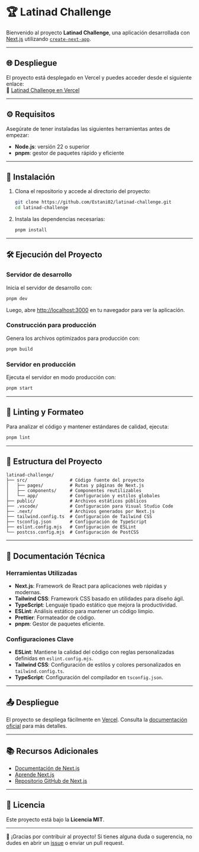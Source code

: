 


# 🏆 Latinad Challenge

Bienvenido al proyecto **Latinad Challenge**, una aplicación desarrollada con [Next.js](https://nextjs.org) utilizando [`create-next-app`](https://nextjs.org/docs/app/api-reference/cli/create-next-app).

---

## 🌐 Despliegue

El proyecto está desplegado en Vercel y puedes acceder desde el siguiente enlace:  
🔗 [Latinad Challenge en Vercel](https://eolmedo-latinad-challenge.vercel.app/)

---

## ⚙️ Requisitos

Asegúrate de tener instaladas las siguientes herramientas antes de empezar:

- **Node.js**: versión 22 o superior
- **pnpm**: gestor de paquetes rápido y eficiente

---

## 🚀 Instalación

1. Clona el repositorio y accede al directorio del proyecto:

   ```bash
   git clone https://github.com/Estani02/latinad-challenge.git
   cd latinad-challenge
   ```

2. Instala las dependencias necesarias:

   ```bash
   pnpm install
   ```

---

## 🛠️ Ejecución del Proyecto

### Servidor de desarrollo
Inicia el servidor de desarrollo con:

```bash
pnpm dev
```

Luego, abre [http://localhost:3000](http://localhost:3000) en tu navegador para ver la aplicación.

### Construcción para producción
Genera los archivos optimizados para producción con:

```bash
pnpm build
```

### Servidor en producción
Ejecuta el servidor en modo producción con:

```bash
pnpm start
```

---

## 📏 Linting y Formateo

Para analizar el código y mantener estándares de calidad, ejecuta:

```bash
pnpm lint
```

---

## 📂 Estructura del Proyecto

```plaintext
latinad-challenge/
├── src/                # Código fuente del proyecto
│   ├── pages/          # Rutas y páginas de Next.js
│   ├── components/     # Componentes reutilizables
│   └── app/            # Configuración y estilos globales
├── public/             # Archivos estáticos públicos
├── .vscode/            # Configuración para Visual Studio Code
├── .next/              # Archivos generados por Next.js
├── tailwind.config.ts  # Configuración de Tailwind CSS
├── tsconfig.json       # Configuración de TypeScript
├── eslint.config.mjs   # Configuración de ESLint
└── postcss.config.mjs  # Configuración de PostCSS
```

---

## 📖 Documentación Técnica

### Herramientas Utilizadas

- **Next.js**: Framework de React para aplicaciones web rápidas y modernas.
- **Tailwind CSS**: Framework CSS basado en utilidades para diseño ágil.
- **TypeScript**: Lenguaje tipado estático que mejora la productividad.
- **ESLint**: Análisis estático para mantener un código limpio.
- **Prettier**: Formateador de código.
- **pnpm**: Gestor de paquetes eficiente.

### Configuraciones Clave

- **ESLint**: Mantiene la calidad del código con reglas personalizadas definidas en `eslint.config.mjs`.
- **Tailwind CSS**: Configuración de estilos y colores personalizados en `tailwind.config.ts`.
- **TypeScript**: Configuración del compilador en `tsconfig.json`.

---

## 📤 Despliegue

El proyecto se despliega fácilmente en [Vercel](https://vercel.com). Consulta la [documentación oficial](https://nextjs.org/docs/app/building-your-application/deploying) para más detalles.

---

## 📚 Recursos Adicionales

- [Documentación de Next.js](https://nextjs.org/docs)  
- [Aprende Next.js](https://nextjs.org/learn)  
- [Repositorio GitHub de Next.js](https://github.com/vercel/next.js)  

---

## 📝 Licencia

Este proyecto está bajo la **Licencia MIT**.

---

🚀 ¡Gracias por contribuir al proyecto! Si tienes alguna duda o sugerencia, no dudes en abrir un [issue](https://github.com) o enviar un pull request.